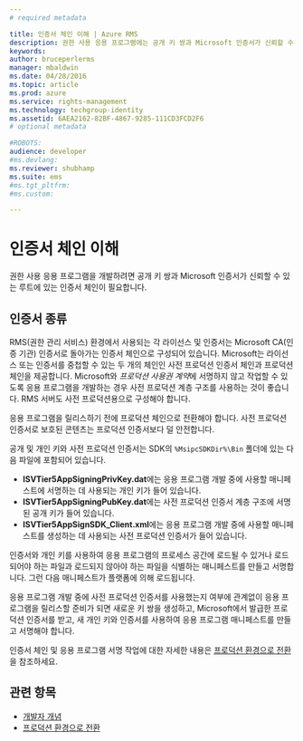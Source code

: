```yaml
---
# required metadata

title: 인증서 체인 이해 | Azure RMS
description: 권한 사용 응용 프로그램에는 공개 키 쌍과 Microsoft 인증서가 신뢰할 수 있는 루트에 있는 인증서 체인이 필요합니다.
keywords:
author: bruceperlerms
manager: mbaldwin
ms.date: 04/28/2016
ms.topic: article
ms.prod: azure
ms.service: rights-management
ms.technology: techgroup-identity
ms.assetid: 6AEA2162-82BF-4867-9285-111CD3FCD2F6
# optional metadata

#ROBOTS:
audience: developer
#ms.devlang:
ms.reviewer: shubhamp
ms.suite: ems
#ms.tgt_pltfrm:
#ms.custom:

---
```


# 인증서 체인 이해

권한 사용 응용 프로그램을 개발하려면 공개 키 쌍과 Microsoft 인증서가 신뢰할 수 있는 루트에 있는 인증서 체인이 필요합니다.

## 인증서 종류

RMS(권한 관리 서비스) 환경에서 사용되는 각 라이선스 및 인증서는 Microsoft CA(인증 기관) 인증서로 돌아가는 인증서 체인으로 구성되어 있습니다. Microsoft는 라이선스 또는 인증서를 중첩할 수 있는 두 개의 체인인 사전 프로덕션 인증서 체인과 프로덕션 체인을 제공합니다. Microsoft와 *프로덕션 사용권 계약*에 서명하지 않고 작업할 수 있도록 응용 프로그램을 개발하는 경우 사전 프로덕션 계층 구조를 사용하는 것이 좋습니다. RMS 서버도 사전 프로덕션용으로 구성해야 합니다.

응용 프로그램을 릴리스하기 전에 프로덕션 체인으로 전환해야 합니다. 사전 프로덕션 인증서로 보호된 콘텐츠는 프로덕션 인증서보다 덜 안전합니다.

공개 및 개인 키와 사전 프로덕션 인증서는 SDK의 `%MsipcSDKDir%\Bin` 폴더에 있는 다음 파일에 포함되어 있습니다.

- **ISVTier5AppSigningPrivKey.dat**에는 응용 프로그램 개발 중에 사용할 매니페스트에 서명하는 데 사용되는 개인 키가 들어 있습니다.
- **ISVTier5AppSigningPubKey.dat**에는 사전 프로덕션 인증서 계층 구조에 서명된 공개 키가 들어 있습니다.
- **ISVTier5AppSignSDK_Client.xml**에는 응용 프로그램 개발 중에 사용할 매니페스트를 생성하는 데 사용되는 사전 프로덕션 인증서가 들어 있습니다.

 

인증서와 개인 키를 사용하여 응용 프로그램의 프로세스 공간에 로드될 수 있거나 로드되어야 하는 파일과 로드되지 않아야 하는 파일을 식별하는 매니페스트를 만들고 서명합니다. 그런 다음 매니페스트가 플랫폼에 의해 로드됩니다.

응용 프로그램 개발 중에 사전 프로덕션 인증서를 사용했는지 여부에 관계없이 응용 프로그램을 릴리스할 준비가 되면 새로운 키 쌍을 생성하고, Microsoft에서 발급한 프로덕션 인증서를 받고, 새 개인 키와 인증서를 사용하여 응용 프로그램 매니페스트를 만들고 서명해야 합니다.

인증서 체인 및 응용 프로그램 서명 작업에 대한 자세한 내용은 [프로덕션 환경으로 전환](switching-to-the-production-environment.md)을 참조하세요.

## 관련 항목

* [개발자 개념](ad-rms-concepts-nav.md)
* [프로덕션 환경으로 전환](switching-to-the-production-environment.md)
 

 


<!--HONumber=May16_HO2-->


